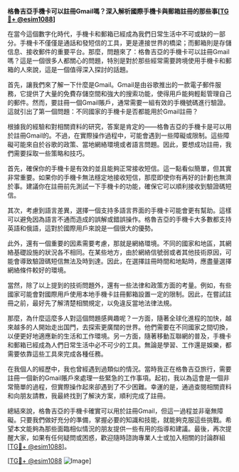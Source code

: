 **格魯吉亞手機卡可以註冊Gmail嗎？深入解析國際手機卡與郵箱註冊的那些事[[TG💪+ @esim1088](https://t.me/s/esim1088)]**

在當今這個數字化時代，手機卡和郵箱已經成為我們日常生活中不可或缺的一部分。手機卡不僅僅是通話和發短信的工具，更是連接世界的橋梁；而郵箱則是存儲信息、接收郵件的重要平台。那麼，問題來了：格魯吉亞的手機卡可以註冊Gmail嗎？這是一個很多人都關心的問題，特別是對於那些經常需要跨境使用手機卡和郵箱的人來說，這是一個值得深入探討的話題。

首先，讓我們來了解一下什麼是Gmail。Gmail是由谷歌推出的一款電子郵件服務，它提供了大量的免費存儲空間和強大的搜索功能，使得用戶能夠輕鬆管理自己的郵件。然而，要註冊一個Gmail賬戶，通常需要一組有效的手機號碼進行驗證。這就引出了第一個問題：不同國家的手機卡是否都能用於Gmail註冊？

根據我的經驗和對相關資料的研究，答案是肯定的——格魯吉亞的手機卡是可以用於註冊Gmail的。不過，在實際操作過程中，可能會遇到一些障礙或限制。這些障礙可能來自於谷歌的政策、當地網絡環境或者語言問題。因此，要想成功註冊，我們需要採取一些策略和技巧。

首先，確保你的手機卡是有效的並且能夠正常接收短信。這一點看似簡單，但其實非常重要。如果你的手機卡無法穩定地接收短信，那麼即使你有再好的計劃也無濟於事。建議你在註冊前先測試一下手機卡的功能，確保它可以順利接收到驗證碼短信。

其次，考慮到語言差異，選擇一個支持多語言界面的手機卡可能會更有幫助。這樣可以避免因為語言不通而造成的誤解或錯誤操作。格魯吉亞的手機卡大多數都支持英語和俄語，這對於國際用戶來說是一個很大的優勢。

此外，還有一個重要的因素需要考慮，那就是網絡環境。不同的國家和地區，其網絡基礎設施的狀況各不相同。在某些地方，由於網絡信號弱或者其他技術原因，可能會導致驗證碼短信無法及時到達。因此，在選擇註冊時間和地點時，應盡量選擇網絡條件較好的環境。

當然，除了以上提到的技術問題外，還有一些法律和政策方面的考量。例如，有些國家可能會對國際用戶使用本地手機卡註冊郵箱設置一定的限制。因此，在嘗試註冊之前，最好先了解清楚相關規定，以免違反當地法律法規。

那麼，為什麼這麼多人對這個問題感興趣呢？一方面，隨著全球化進程的加快，越來越多的人開始走出国門，去探索更廣闊的世界。他們需要在不同國家之間切換，以便更好地適應新的生活和工作環境。另一方面，隨著移動互聯網的普及，手機卡和郵箱已經成為人們日常生活中必不可少的工具。無論是學習、工作還是娛樂，都需要依靠這些工具來完成各種任務。

在我個人的經歷中，我也曾經遇到過類似的情況。當時我正在格魯吉亞旅行，需要註冊一個新的Gmail賬戶來處理一些緊急的工作事項。起初，我以為這會是一個非常簡單的過程，但實際操作起來卻遇到了不少困難。幸運的是，通過查閱相關資料和向朋友請教，我最終找到了解決方案，順利完成了註冊。

總結來說，格魯吉亞的手機卡確實可以用於註冊Gmail，但這一過程並非毫無障礙。只要我們做好充分的準備，掌握必要的知識和技能，就能夠克服這些挑戰。希望本文能夠為那些面臨相似情況的朋友提供一些有用的指導和建議。最後，再次提醒大家，如果有任何疑問或困惑，歡迎隨時諮詢專業人士或加入相關的討論群組[[TG💪+ @esim1088](https://t.me/s/esim1088)]。

[[TG💪+ @esim1088](https://t.me/s/esim1088) ![Image](https://i.postimg.cc/4NQfJmqS/Snipaste-2025-05-13-00-14-12.png)]